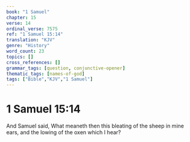 ```yaml
---
book: "1 Samuel"
chapter: 15
verse: 14
ordinal_verse: 7575
ref: "1 Samuel 15:14"
translation: "KJV"
genre: "History"
word_count: 23
topics: []
cross_references: []
grammar_tags: [question, conjunctive-opener]
thematic_tags: [names-of-god]
tags: ["Bible","KJV","1 Samuel"]
---
```


# 1 Samuel 15:14

And Samuel said, What meaneth then this bleating of the sheep in mine ears, and the lowing of the oxen which I hear?
